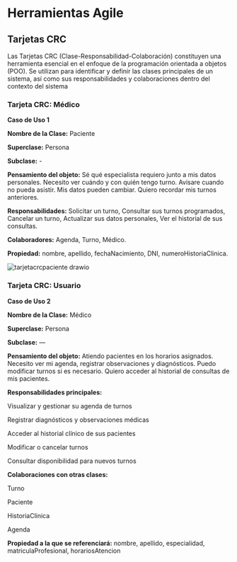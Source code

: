# Herramientas Agile

## Tarjetas CRC
Las Tarjetas CRC (Clase-Responsabilidad-Colaboración) constituyen una
herramienta esencial en el enfoque de la programación orientada a objetos (POO). Se
utilizan para identificar y definir las clases principales de un sistema, así como sus
responsabilidades y colaboraciones dentro del contexto del sistema

### Tarjeta CRC: Médico
**Caso de Uso 1**

**Nombre de la Clase:** Paciente

**Superclase:** Persona

**Subclase:** -

**Pensamiento del objeto:** Sé qué especialista requiero junto a mis datos personales. Necesito ver cuándo y con quién tengo turno. Avisare cuando no pueda asistir. Mis datos pueden cambiar.
Quiero recordar mis turnos anteriores.

**Responsabilidades:** Solicitar un turno, Consultar sus turnos programados, Cancelar un turno, Actualizar sus datos personales, Ver el historial de sus consultas.

**Colaboradores:** Agenda, Turno, Médico.

**Propiedad:** nombre, apellido, fechaNacimiento, DNI, numeroHistoriaClinica.

![tarjetacrcpaciente drawio](https://github.com/user-attachments/assets/531d57fb-924a-449e-97e5-4184cfcdc287)


### Tarjeta CRC: Usuario

**Caso de Uso 2**

**Nombre de la Clase:** Médico

**Superclase:** Persona

**Subclase:** —

**Pensamiento del objeto:** Atiendo pacientes en los horarios asignados. Necesito ver mi agenda, registrar observaciones y diagnósticos. Puedo modificar turnos si es necesario. Quiero acceder al historial de consultas de mis pacientes.

**Responsabilidades principales:**

Visualizar y gestionar su agenda de turnos

Registrar diagnósticos y observaciones médicas

Acceder al historial clínico de sus pacientes

Modificar o cancelar turnos 

Consultar disponibilidad para nuevos turnos

**Colaboraciones con otras clases:**

Turno

Paciente

HistoriaClinica

Agenda

**Propiedad a la que se referenciará:**
nombre, apellido, especialidad, matriculaProfesional, horariosAtencion

